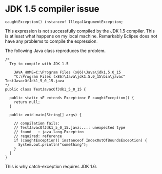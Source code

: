 # JDK 1.5 compiler issue #
```
caughtException() instanceof IllegalArgumentException;
```
This expression is not successfully compiled by the JDK 1.5 compiler. This is at least what happens on my local machine. Remarkably Eclipse does not have any problems to compile the expression.

The following Java class reproduces the problem.

```
/*
  Try to compile with JDK 1.5

    JAVA_HOME=C:\Program Files (x86)\Java\jdk1.5.0_15
    "C:\Program Files (x86)\Java\jdk1.5.0_15\bin\javac" TestJavacOfJdk1_5_0_15.java
*/
public class TestJavacOfJdk1_5_0_15 {

  public static <E extends Exception> E caughtException() {
    return null;
  }

  public void main(String[] args) {

    // compilation fails:
    // TestJavacOfJdk1_5_0_15.java:...: unexpected type
    // found   : java.lang.Exception
    // required: reference
    if (caughtException() instanceof IndexOutOfBoundsException) { 
      System.out.println("something");
    }
  }
}
```

This is why catch-exception requires JDK 1.6.